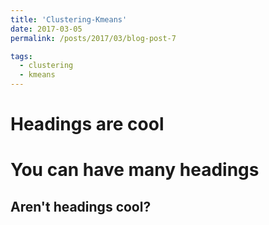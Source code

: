 ```yaml
---
title: 'Clustering-Kmeans'
date: 2017-03-05
permalink: /posts/2017/03/blog-post-7

tags:
  - clustering
  - kmeans
---
```


Headings are cool
======

You can have many headings
======

Aren't headings cool?
------



